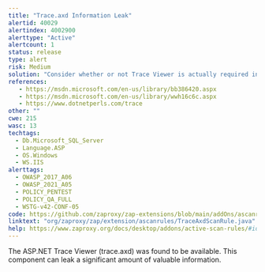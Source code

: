 ```yaml
---
title: "Trace.axd Information Leak"
alertid: 40029
alertindex: 4002900
alerttype: "Active"
alertcount: 1
status: release
type: alert
risk: Medium
solution: "Consider whether or not Trace Viewer is actually required in production, if it isn't then disable it. If it is then ensure access to it requires authentication and authorization."
references:
   - https://msdn.microsoft.com/en-us/library/bb386420.aspx
   - https://msdn.microsoft.com/en-us/library/wwh16c6c.aspx
   - https://www.dotnetperls.com/trace
other: ""
cwe: 215
wasc: 13
techtags: 
  - Db.Microsoft_SQL_Server
  - Language.ASP
  - OS.Windows
  - WS.IIS
alerttags: 
  - OWASP_2017_A06
  - OWASP_2021_A05
  - POLICY_PENTEST
  - POLICY_QA_FULL
  - WSTG-v42-CONF-05
code: https://github.com/zaproxy/zap-extensions/blob/main/addOns/ascanrules/src/main/java/org/zaproxy/zap/extension/ascanrules/TraceAxdScanRule.java
linktext: "org/zaproxy/zap/extension/ascanrules/TraceAxdScanRule.java"
help: https://www.zaproxy.org/docs/desktop/addons/active-scan-rules/#id-40029
---
```

The ASP.NET Trace Viewer (trace.axd) was found to be available. This component can leak a significant amount of valuable information.

